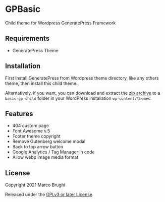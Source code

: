 # GPBasic
Child theme for Wordpress GeneratePress Framework



## Requirements

- GeneratePress Theme 

## Installation

First Install GeneratePress from Wordpress theme directory, like any others theme, then install this child theme.

Alternatively, if you want, you can download and extract the [zip archive](https://github.com/mbrughi/basic-gp-child/archive/master.zip) to a `basic-gp-child` folder in your WordPress installation `wp-content/themes`.

## Features

- 404 custom page
- Font Awesome v.5
- Footer theme copyright
- Remove Gutenberg welcome modal
- Back to top arrow button
- Google Analytics / Tag Manager in code
- Allow webp image media format

## License

Copyright 2021 Marco Brughi 

Released under the [GPLv3 or later License](https://www.gnu.org/licenses/gpl-3.0.html).
